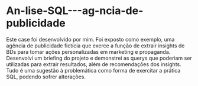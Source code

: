 # An-lise-SQL---ag-ncia-de-publicidade
Este case foi desenvolvido por mim. Foi exposto como exemplo, uma agência de publicidade fictícia que exerce a função de extrair insights de BDs para tomar ações personalizadas em marketing e propaganda. Desenvolvi um briefing do projeto e demonstrei as querys que poderiam ser utilizadas para extrair resultados, além de recomendações dos insights.
Tudo é uma sugestão à problemática como forma de exercitar a prática SQL, podendo sofrer alterações.
